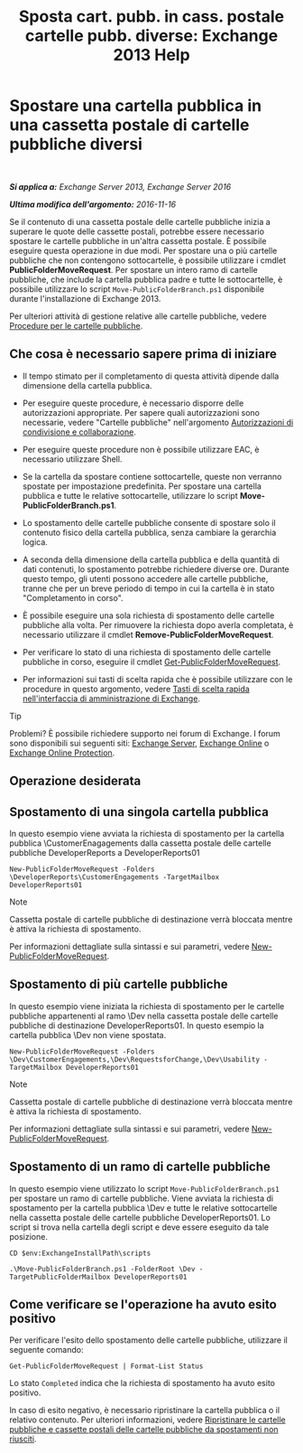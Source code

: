 ﻿---
title: 'Sposta cart. pubb. in cass. postale cartelle pubb. diverse: Exchange 2013 Help'
TOCTitle: Spostare una cartella pubblica in una cassetta postale di cartelle pubbliche diversi
ms:assetid: b8744934-a3cb-443e-acce-a9a6ca5d88f6
ms:mtpsurl: https://technet.microsoft.com/it-it/library/JJ906435(v=EXCHG.150)
ms:contentKeyID: 51407402
ms.date: 05/22/2018
mtps_version: v=EXCHG.150
ms.translationtype: MT
---

# Spostare una cartella pubblica in una cassetta postale di cartelle pubbliche diversi

 

_**Si applica a:** Exchange Server 2013, Exchange Server 2016_

_**Ultima modifica dell'argomento:** 2016-11-16_

Se il contenuto di una cassetta postale delle cartelle pubbliche inizia a superare le quote delle cassette postali, potrebbe essere necessario spostare le cartelle pubbliche in un'altra cassetta postale. È possibile eseguire questa operazione in due modi. Per spostare una o più cartelle pubbliche che non contengono sottocartelle, è possibile utilizzare i cmdlet **PublicFolderMoveRequest**. Per spostare un intero ramo di cartelle pubbliche, che include la cartella pubblica padre e tutte le sottocartelle, è possibile utilizzare lo script `Move-PublicFolderBranch.ps1` disponibile durante l'installazione di Exchange 2013.

Per ulteriori attività di gestione relative alle cartelle pubbliche, vedere [Procedure per le cartelle pubbliche](public-folder-procedures-exchange-2013-help.md).

## Che cosa è necessario sapere prima di iniziare

  - Il tempo stimato per il completamento di questa attività dipende dalla dimensione della cartella pubblica.

  - Per eseguire queste procedure, è necessario disporre delle autorizzazioni appropriate. Per sapere quali autorizzazioni sono necessarie, vedere "Cartelle pubbliche" nell'argomento [Autorizzazioni di condivisione e collaborazione](sharing-and-collaboration-permissions-exchange-2013-help.md).

  - Per eseguire queste procedure non è possibile utilizzare EAC, è necessario utilizzare Shell.

  - Se la cartella da spostare contiene sottocartelle, queste non verranno spostate per impostazione predefinita. Per spostare una cartella pubblica e tutte le relative sottocartelle, utilizzare lo script **Move-PublicFolderBranch.ps1**.

  - Lo spostamento delle cartelle pubbliche consente di spostare solo il contenuto fisico della cartella pubblica, senza cambiare la gerarchia logica.

  - A seconda della dimensione della cartella pubblica e della quantità di dati contenuti, lo spostamento potrebbe richiedere diverse ore. Durante questo tempo, gli utenti possono accedere alle cartelle pubbliche, tranne che per un breve periodo di tempo in cui la cartella è in stato "Completamento in corso".

  - È possibile eseguire una sola richiesta di spostamento delle cartelle pubbliche alla volta. Per rimuovere la richiesta dopo averla completata, è necessario utilizzare il cmdlet **Remove-PublicFolderMoveRequest**.

  - Per verificare lo stato di una richiesta di spostamento delle cartelle pubbliche in corso, eseguire il cmdlet [Get-PublicFolderMoveRequest](https://technet.microsoft.com/it-it/library/jj878076\(v=exchg.150\)).

  - Per informazioni sui tasti di scelta rapida che è possibile utilizzare con le procedure in questo argomento, vedere [Tasti di scelta rapida nell'interfaccia di amministrazione di Exchange](keyboard-shortcuts-in-the-exchange-admin-center-exchange-online-protection-help.md).


> [!TIP]
> Problemi? È possibile richiedere supporto nei forum di Exchange. I forum sono disponibili sui seguenti siti: <A href="https://go.microsoft.com/fwlink/p/?linkid=60612">Exchange Server</A>, <A href="https://go.microsoft.com/fwlink/p/?linkid=267542">Exchange Online</A> o <A href="https://go.microsoft.com/fwlink/p/?linkid=285351">Exchange Online Protection</A>.



## Operazione desiderata

## Spostamento di una singola cartella pubblica

In questo esempio viene avviata la richiesta di spostamento per la cartella pubblica \\CustomerEnagagements dalla cassetta postale delle cartelle pubbliche DeveloperReports a DeveloperReports01

    New-PublicFolderMoveRequest -Folders \DeveloperReports\CustomerEngagements -TargetMailbox DeveloperReports01


> [!NOTE]
> Cassetta postale di cartelle pubbliche di destinazione verrà bloccata mentre è attiva la richiesta di spostamento.



Per informazioni dettagliate sulla sintassi e sui parametri, vedere [New-PublicFolderMoveRequest](https://technet.microsoft.com/it-it/library/jj878081\(v=exchg.150\)).

## Spostamento di più cartelle pubbliche

In questo esempio viene iniziata la richiesta di spostamento per le cartelle pubbliche appartenenti al ramo \\Dev nella cassetta postale delle cartelle pubbliche di destinazione DeveloperReports01. In questo esempio la cartella pubblica \\Dev non viene spostata.

    New-PublicFolderMoveRequest -Folders \Dev\CustomerEngagements,\Dev\RequestsforChange,\Dev\Usability -TargetMailbox DeveloperReports01


> [!NOTE]
> Cassetta postale di cartelle pubbliche di destinazione verrà bloccata mentre è attiva la richiesta di spostamento.



Per informazioni dettagliate sulla sintassi e sui parametri, vedere [New-PublicFolderMoveRequest](https://technet.microsoft.com/it-it/library/jj878081\(v=exchg.150\)).

## Spostamento di un ramo di cartelle pubbliche

In questo esempio viene utilizzato lo script `Move-PublicFolderBranch.ps1` per spostare un ramo di cartelle pubbliche. Viene avviata la richiesta di spostamento per la cartella pubblica \\Dev e tutte le relative sottocartelle nella cassetta postale delle cartelle pubbliche DeveloperReports01. Lo script si trova nella cartella degli script e deve essere eseguito da tale posizione.

    CD $env:ExchangeInstallPath\scripts
    
    .\Move-PublicFolderBranch.ps1 -FolderRoot \Dev -TargetPublicFolderMailbox DeveloperReports01

## Come verificare se l'operazione ha avuto esito positivo

Per verificare l'esito dello spostamento delle cartelle pubbliche, utilizzare il seguente comando:

    Get-PublicFolderMoveRequest | Format-List Status

Lo stato `Completed` indica che la richiesta di spostamento ha avuto esito positivo.

In caso di esito negativo, è necessario ripristinare la cartella pubblica o il relativo contenuto. Per ulteriori informazioni, vedere [Ripristinare le cartelle pubbliche e cassette postali delle cartelle pubbliche da spostamenti non riusciti](restore-public-folders-and-public-folder-mailboxes-from-failed-moves-exchange-2013-help.md).

